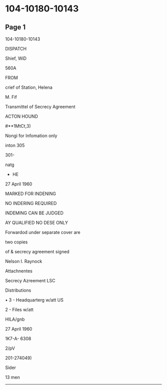 # 104-10180-10143

## Page 1

104-10180-10143

DISPATCH

Shief, WiD

560A

FROM

crief of Station, Helena

M. Fif

Transmittel of Secrecy Agreement

ACTON HOUND

#**1MtCt,3)

Nongi for Infomation only

inton 305

301-

natg

- HE

27 April 1960

MARKED FOR INDENING

NO INDERING REQUIRED

INDEMING CAN BE JUDGED

AY QUALIFIED NO DESE ONLY

Forwardod under separate cover are

two copies

of & secrecy agreement signed

Nelson I. Raynock

Attachnentes

Secrecy Azreement LSC

Distributions

• 3 - Headquarterg w/att US

2 - Files w/att

HILA/gnb

27 April 1960

1K7-A- 6308

2/pV

201-274049)

Sider

13 men

---

